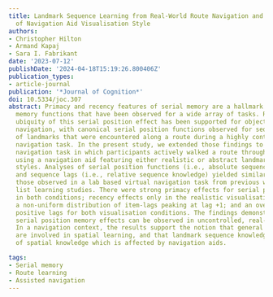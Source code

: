 ```yaml
---
title: Landmark Sequence Learning from Real-World Route Navigation and the Impact
  of Navigation Aid Visualisation Style
authors:
- Christopher Hilton
- Armand Kapaj
- Sara I. Fabrikant
date: '2023-07-12'
publishDate: '2024-04-18T15:19:26.800406Z'
publication_types:
- article-journal
publication: '*Journal of Cognition*'
doi: 10.5334/joc.307
abstract: Primacy and recency features of serial memory are a hallmark of typical
  memory functions that have been observed for a wide array of tasks. Recently, the
  ubiquity of this serial position effect has been supported for objects learned during
  navigation, with canonical serial position functions observed for sequence memory
  of landmarks that were encountered along a route during a highly controlled virtual
  navigation task. In the present study, we extended those findings to a real-world
  navigation task in which participants actively walked a route through a city whilst
  using a navigation aid featuring either realistic or abstract landmark visualisation
  styles. Analyses of serial position functions (i.e., absolute sequence knowledge)
  and sequence lags (i.e., relative sequence knowledge) yielded similar profiles to
  those observed in a lab based virtual navigation task from previous work and non-spatial
  list learning studies. There were strong primacy effects for serial position memory
  in both conditions; recency effects only in the realistic visualisation condition;
  a non-uniform distribution of item-lags peaking at lag +1; and an overall bias towards
  positive lags for both visualisation conditions. The findings demonstrate that benchmark
  serial position memory effects can be observed in uncontrolled, real-world behaviour.
  In a navigation context, the results support the notion that general memory mechanisms
  are involved in spatial learning, and that landmark sequence knowledge is a feature
  of spatial knowledge which is affected by navigation aids.

tags:
- Serial memory
- Route learning
- Assisted navigation
---
```

